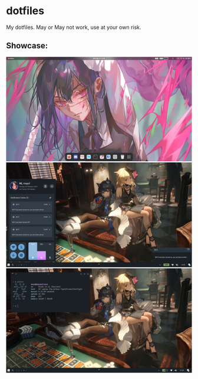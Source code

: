 # dotfiles
My dotfiles. May or May not work, use at your own risk.

## Showcase:

![image](./screenshots/1.png)
![image](./screenshots/2.png)
![image](./screenshots/3.png)
